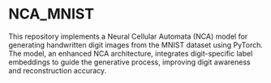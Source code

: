 # NCA_MNIST
This repository implements a Neural Cellular Automata (NCA) model for generating handwritten digit images from the MNIST dataset using PyTorch. The model, an enhanced NCA architecture, integrates digit-specific label embeddings to guide the generative process, improving digit awareness and reconstruction accuracy. 
